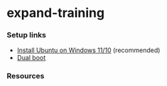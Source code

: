 # expand-training

### Setup links

* [Install Ubuntu on Windows 11/10](https://ubuntu.com/tutorials/install-ubuntu-on-wsl2-on-windows-11-with-gui-support#1-overview) (recommended)
* [Dual boot](https://www.freecodecamp.org/news/how-to-dual-boot-windows-10-and-ubuntu-linux-dual-booting-tutorial/)




### Resources
